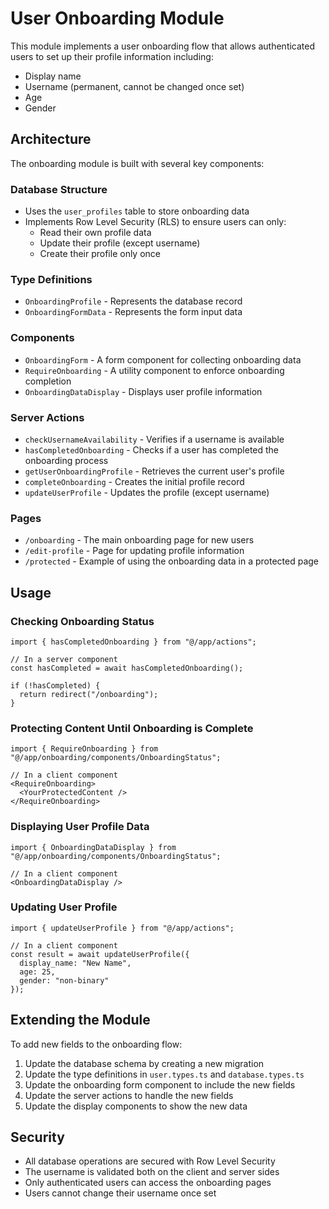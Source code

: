 # User Onboarding Module

This module implements a user onboarding flow that allows authenticated users to set up their profile information including:

- Display name
- Username (permanent, cannot be changed once set)
- Age
- Gender

## Architecture

The onboarding module is built with several key components:

### Database Structure

- Uses the `user_profiles` table to store onboarding data
- Implements Row Level Security (RLS) to ensure users can only:
  - Read their own profile data
  - Update their profile (except username)
  - Create their profile only once

### Type Definitions

- `OnboardingProfile` - Represents the database record
- `OnboardingFormData` - Represents the form input data

### Components

- `OnboardingForm` - A form component for collecting onboarding data
- `RequireOnboarding` - A utility component to enforce onboarding completion
- `OnboardingDataDisplay` - Displays user profile information

### Server Actions

- `checkUsernameAvailability` - Verifies if a username is available
- `hasCompletedOnboarding` - Checks if a user has completed the onboarding process
- `getUserOnboardingProfile` - Retrieves the current user's profile
- `completeOnboarding` - Creates the initial profile record
- `updateUserProfile` - Updates the profile (except username)

### Pages

- `/onboarding` - The main onboarding page for new users
- `/edit-profile` - Page for updating profile information
- `/protected` - Example of using the onboarding data in a protected page

## Usage

### Checking Onboarding Status

```tsx
import { hasCompletedOnboarding } from "@/app/actions";

// In a server component
const hasCompleted = await hasCompletedOnboarding();

if (!hasCompleted) {
  return redirect("/onboarding");
}
```

### Protecting Content Until Onboarding is Complete

```tsx
import { RequireOnboarding } from "@/app/onboarding/components/OnboardingStatus";

// In a client component
<RequireOnboarding>
  <YourProtectedContent />
</RequireOnboarding>
```

### Displaying User Profile Data

```tsx
import { OnboardingDataDisplay } from "@/app/onboarding/components/OnboardingStatus";

// In a client component
<OnboardingDataDisplay />
```

### Updating User Profile

```tsx
import { updateUserProfile } from "@/app/actions";

// In a client component
const result = await updateUserProfile({
  display_name: "New Name",
  age: 25,
  gender: "non-binary"
});
```

## Extending the Module

To add new fields to the onboarding flow:

1. Update the database schema by creating a new migration
2. Update the type definitions in `user.types.ts` and `database.types.ts`
3. Update the onboarding form component to include the new fields
4. Update the server actions to handle the new fields
5. Update the display components to show the new data

## Security

- All database operations are secured with Row Level Security
- The username is validated both on the client and server sides
- Only authenticated users can access the onboarding pages
- Users cannot change their username once set 